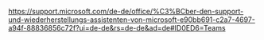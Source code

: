 https://support.microsoft.com/de-de/office/%C3%BCber-den-support-und-wiederherstellungs-assistenten-von-microsoft-e90bb691-c2a7-4697-a94f-88836856c72f?ui=de-de&rs=de-de&ad=de#ID0ED6=Teams
